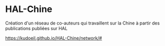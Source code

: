# HAL-Chine

Création d'un réseau de co-auteurs qui travaillent sur la Chine à partir des publications publiées sur HAL 

https://kudoeil.github.io/HAL-Chine/network/#
